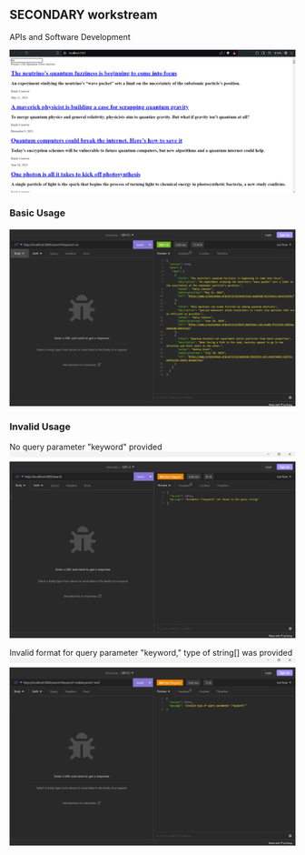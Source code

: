 ## SECONDARY workstream
APIs and Software Development

![Sreenshot](./images/screenshot.png)

### Basic Usage
![Basic Usage 0](./images/basic-usage-0.png)

### Invalid Usage
No query parameter "keyword" provided
![Invalid Usage 0](./images/invalid-usage-0.png)

Invalid format for query parameter "keyword," type of string[] was provided
![Invalid Usage 1](./images/invalid-usage-1.png)